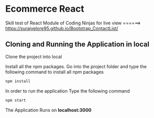 # Ecommerce React
 
Skill test of React Module of Coding Ninjas
for live view ======>   https://surajyelore95.github.io/Bootstrap_ContactList/

## Cloning and Running the Application in local

Clone the project into local

Install all the npm packages. Go into the project folder and type the following command to install all npm packages

```bash
npm install
```

In order to run the application Type the following command

```bash
npm start
```

The Application Runs on **localhost:3000**

